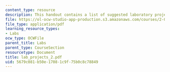 ```yaml
---
content_type: resource
description: This handout contains a list of suggested laboratory projects.
file: https://ol-ocw-studio-app-production.s3.amazonaws.com/courses/2-002-mechanics-and-materials-ii-spring-2004/5679c081b50e17081c9f75b0c8c78849_lab_projects_2.pdf
file_type: application/pdf
learning_resource_types:
- Labs
ocw_type: OCWFile
parent_title: Labs
parent_type: CourseSection
resourcetype: Document
title: lab_projects_2.pdf
uid: 5679c081-b50e-1708-1c9f-75b0c8c78849
---
```

